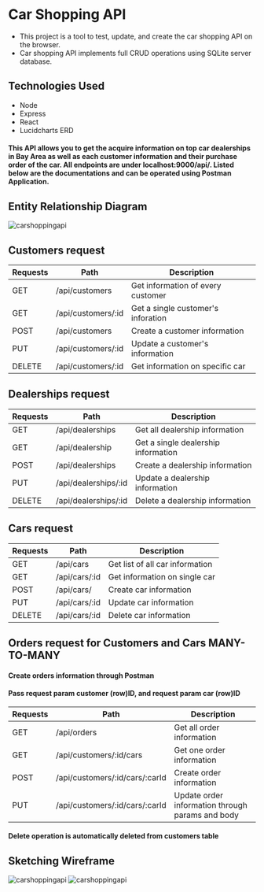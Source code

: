 # Car Shopping API
* This project is a tool to test, update, and create the car shopping API on the browser. <br>
* Car shopping API implements full CRUD operations using SQLite server database. <br>



## Technologies Used 
* Node <br>
* Express <br>
* React <br>
* Lucidcharts ERD <br>

#### This API allows you to get the acquire information on top car dealerships in Bay Area as well as each customer information and their purchase order of the car. All endpoints are under **localhost:9000/api/**. Listed below are the documentations and can be operated using Postman Application. 


## Entity Relationship Diagram 
![carshoppingapi](./backend/erd.png)

## Customers request 

|   Requests      | Path        | Description |
| ----------- | ----------- | ----------- |
|  GET | /api/customers | Get information of every customer |
|  GET | /api/customers/:id | Get a single customer's inforation  |
|  POST  | /api/customers     |  Create a customer information  |
|  PUT  | /api/customers/:id       |  Update a customer's information   |
|  DELETE  | /api/customers/:id      |  Get information on specific car  |


## Dealerships request 

 
|   Requests      |    Path        | Description |
| ----------- | ----------- | ----------- |
|  GET  | /api/dealerships  | Get all dealership information  |
|  GET  | /api/dealership   | Get a single dealership information  |
|  POST | /api/dealerships  |  Create a dealership information     |
|  PUT  | /api/dealerships/:id  |  Update a dealership information   |
|  DELETE  | /api/dealerships/:id   |  Delete a dealership information  |


## Cars request 

|    Requests   |    Path     | Description  |
| ----------- | ----------- | ----------- |
| GET    | /api/cars       |  Get list of all car information   |
| GET    | /api/cars/:id   |  Get information on single car   |
| POST   | /api/cars/      |  Create car information  |
| PUT    | /api/cars/:id   |  Update car information   |
| DELETE | /api/cars/:id   |  Delete car information  |

## Orders request for Customers and Cars **MANY-TO-MANY** 
#### Create orders information through Postman
#### Pass request param customer (row)ID, and request param car (row)ID

|    Requests   |    Path     | Description  |
| ----------- | ----------- | ----------- |
| GET    | /api/orders     |  Get all order information   |
| GET    | /api/customers/:id/cars  |  Get one order information   |
| POST   | /api/customers/:id/cars/:carId     |  Create order information  |
| PUT   | /api/customers/:id/cars/:carId     | Update order information through params and body |
#### Delete operation is automatically deleted from customers table

## Sketching Wireframe
![carshoppingapi](./wireframe.jpg)
![carshoppingapi](./wireframe2.jpg)

